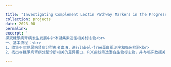 ```yaml
---

title: "Investigating Complement Lectin Pathway Markers in the Progression of Diabetic Nephropathy"
collection: projects
date: 2023-08
permalink:
excerpt: '
探究糖尿病肾病发生发展中补体凝集素途径相关标志物<br>
一、基本流程：<br>
1、收集不同糖尿病肾病分型患者血清，进行label-free蛋白组测序和临床检验<br>
2、找出与糖尿病肾病分型诊断相关的差异蛋白，ROC曲线筛选潜在生物标志物，并与临床数据关联分析<br>'

---
```

